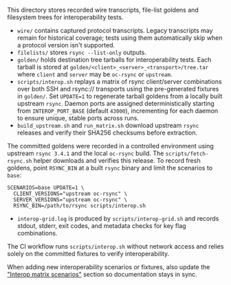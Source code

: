 This directory stores recorded wire transcripts, file-list goldens and
filesystem trees for interoperability tests.

- `wire/` contains captured protocol transcripts. Legacy transcripts may
  remain for historical coverage; tests using them automatically skip when
  a protocol version isn't supported.
- `filelists/` stores `rsync --list-only` outputs.
- `golden/` holds destination tree tarballs for interoperability tests. Each
  tarball is stored at
  `golden/<client>_<server>_<transport>/tree.tar` where `client` and `server`
  may be `oc-rsync` or `upstream`.
- `scripts/interop.sh` replays a matrix of rsync client/server combinations over both
  SSH and rsync:// transports using the pre-generated fixtures in `golden/`.
  Set `UPDATE=1` to regenerate tarball goldens from a locally built upstream
  `rsync`. Daemon ports are assigned deterministically starting from
  `INTEROP_PORT_BASE` (default `43000`), incrementing for each daemon to ensure
  unique, stable ports across runs.
- `build_upstream.sh` and `run_matrix.sh` download upstream `rsync` releases and
  verify their SHA256 checksums before extraction.

The committed goldens were recorded in a controlled environment using upstream
`rsync 3.4.1` and the local `oc-rsync` build.  The `scripts/fetch-rsync.sh`
helper downloads and verifies this release.  To record fresh goldens, point
`RSYNC_BIN` at a built `rsync` binary and limit the scenarios to `base`:

```
SCENARIOS=base UPDATE=1 \
  CLIENT_VERSIONS="upstream oc-rsync" \
  SERVER_VERSIONS="upstream oc-rsync" \
  RSYNC_BIN=/path/to/rsync scripts/interop.sh
```
- `interop-grid.log` is produced by `scripts/interop-grid.sh` and records
  stdout, stderr, exit codes, and metadata checks for key flag combinations.

The CI workflow runs `scripts/interop.sh` without network access and relies solely on
the committed fixtures to verify interoperability.

When adding new interoperability scenarios or fixtures, also update the
["Interop matrix scenarios"](../../docs/gaps.md#interop-matrix-scenarios)
section so documentation stays in sync.
